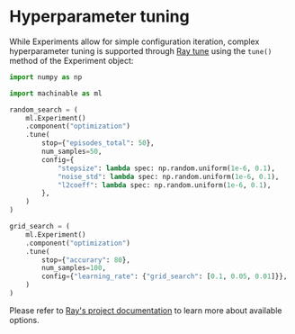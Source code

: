 # Hyperparameter tuning

While Experiments allow for simple configuration iteration, complex hyperparameter tuning is supported through [Ray tune](https://ray.readthedocs.io/en/latest/tune.html) using the `tune()` method of the Experiment object:

```python
import numpy as np

import machinable as ml

random_search = (
    ml.Experiment()
    .component("optimization")
    .tune(
        stop={"episodes_total": 50},
        num_samples=50,
        config={
            "stepsize": lambda spec: np.random.uniform(1e-6, 0.1),
            "noise_std": lambda spec: np.random.uniform(1e-6, 0.1),
            "l2coeff": lambda spec: np.random.uniform(1e-6, 0.1),
        },
    )
)

grid_search = (
    ml.Experiment()
    .component("optimization")
    .tune(
        stop={"accurary": 80},
        num_samples=100,
        config={"learning_rate": {"grid_search": [0.1, 0.05, 0.01]}},
    )
)

```

Please refer to [Ray's project documentation](https://ray.readthedocs.io/en/latest/tune.html) to learn more about available options.
